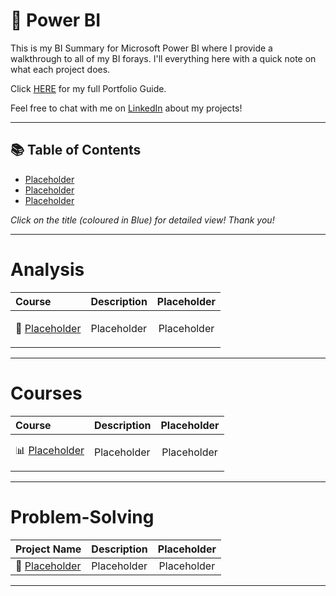 # 📝 Power BI

This is my BI Summary for Microsoft Power BI where I provide a walkthrough to all of my BI forays. I'll everything here with a quick note on what each project does.

Click [HERE](https://github.com/oterrab/portfolio-projects/blob/main/README.md) for my full Portfolio Guide.

Feel free to chat with me on [LinkedIn](https://www.linkedin.com/in/lucaspassosbarreto/) about my projects!

***

## 📚 Table of Contents

- [Placeholder](#placeholder)
- [Placeholder](#placeholder)
- [Placeholder](#placeholder)

_Click on the title (coloured in Blue) for detailed view! Thank you!_

***

# Analysis

| Course | Description | Placeholder |
|:---|---|:--:|
| 🍉 [Placeholder](https://github.com/oterrab/portfolio-projects/) | <p align="justify">  Placeholder</p> | Placeholder |


***

# Courses

| Course | Description | Placeholder |
|:---|---|:--:|
| 📊 [Placeholder](https://github.com/oterrab/portfolio-projects/) | <p align="justify"> Placeholder | Placeholder |

***

# Problem-Solving

| Project Name | Description | Placeholder |
|:---|---|:--:|
| 📝 [Placeholder](https://github.com/oterrab/portfolio-projects/) | Placeholder | Placeholder |

***
